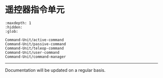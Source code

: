 # 遥控器指令单元

```{toctree}
:maxdepth: 1
:hidden:
:glob:

Command-Unit/active-command
Command-Unit/passive-command
Command-Unit/teleop-command
Command-Unit/user-command
Command-Unit/command-manager
```

------

Documentation will be updated on a regular basis. 

